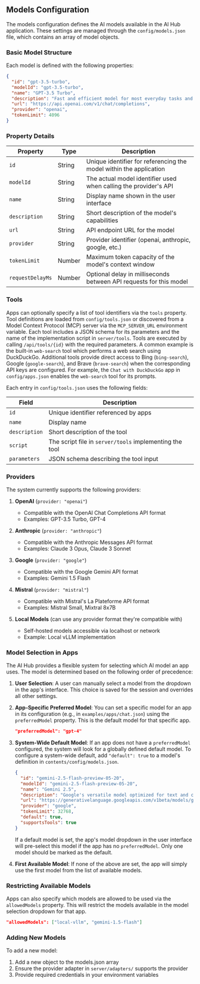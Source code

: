 ## Models Configuration

The models configuration defines the AI models available in the AI Hub application. These settings are managed through the `config/models.json` file, which contains an array of model objects.

### Basic Model Structure

Each model is defined with the following properties:

```json
{
  "id": "gpt-3.5-turbo",
  "modelId": "gpt-3.5-turbo",
  "name": "GPT-3.5 Turbo",
  "description": "Fast and efficient model for most everyday tasks and conversations",
  "url": "https://api.openai.com/v1/chat/completions",
  "provider": "openai",
  "tokenLimit": 4096
}
```

### Property Details

| Property | Type | Description |
|----------|------|-------------|
| `id` | String | Unique identifier for referencing the model within the application |
| `modelId` | String | The actual model identifier used when calling the provider's API |
| `name` | String | Display name shown in the user interface |
| `description` | String | Short description of the model's capabilities |
| `url` | String | API endpoint URL for the model |
| `provider` | String | Provider identifier (openai, anthropic, google, etc.) |
| `tokenLimit` | Number | Maximum token capacity of the model's context window |
| `requestDelayMs` | Number | Optional delay in milliseconds between API requests for this model |

### Tools

Apps can optionally specify a list of tool identifiers via the `tools` property.
Tool definitions are loaded from `config/tools.json` or discovered from a Model Context Protocol (MCP) server via the `MCP_SERVER_URL` environment variable. Each tool includes a JSON schema for its parameters and the name of the implementation script in `server/tools`. Tools are executed by calling `/api/tools/{id}` with the required parameters. A common example is the built-in `web-search` tool which performs a web search using DuckDuckGo. Additional tools provide direct access to Bing (`bing-search`), Google (`google-search`), and Brave (`brave-search`) when the corresponding API keys are configured.
For example, the `Chat with DuckDuckGo` app in `config/apps.json` enables the `web-search` tool for its prompts.

Each entry in `config/tools.json` uses the following fields:

| Field | Description |
|-------|-------------|
| `id` | Unique identifier referenced by apps |
| `name` | Display name |
| `description` | Short description of the tool |
| `script` | The script file in `server/tools` implementing the tool |
| `parameters` | JSON schema describing the tool input |

### Providers

The system currently supports the following providers:

1. **OpenAI** (`provider: "openai"`)
   - Compatible with the OpenAI Chat Completions API format
   - Examples: GPT-3.5 Turbo, GPT-4

2. **Anthropic** (`provider: "anthropic"`)
   - Compatible with the Anthropic Messages API format
   - Examples: Claude 3 Opus, Claude 3 Sonnet

3. **Google** (`provider: "google"`)
   - Compatible with the Google Gemini API format
   - Examples: Gemini 1.5 Flash

4. **Mistral** (`provider: "mistral"`)
   - Compatible with Mistral's La Plateforme API format
   - Examples: Mistral Small, Mixtral 8x7B
5. **Local Models** (can use any provider format they're compatible with)
   - Self-hosted models accessible via localhost or network
   - Example: Local vLLM implementation

### Model Selection in Apps

The AI Hub provides a flexible system for selecting which AI model an app uses. The model is determined based on the following order of precedence:

1.  **User Selection**: A user can manually select a model from the dropdown in the app's interface. This choice is saved for the session and overrides all other settings.

2.  **App-Specific Preferred Model**: You can set a specific model for an app in its configuration (e.g., in `examples/apps/chat.json`) using the `preferredModel` property. This is the default model for that specific app.

    ```json
    "preferredModel": "gpt-4"
    ```

3.  **System-Wide Default Model**: If an app does not have a `preferredModel` configured, the system will look for a globally defined default model. To configure a system-wide default, add `"default": true` to a model's definition in `contents/config/models.json`.

    ```json
    {
      "id": "gemini-2.5-flash-preview-05-20",
      "modelId": "gemini-2.5-flash-preview-05-20",
      "name": "Gemini 2.5",
      "description": "Google's versatile model optimized for text and code tasks",
      "url": "https://generativelanguage.googleapis.com/v1beta/models/gemini-2.5-flash-preview-05-20:streamGenerateContent",
      "provider": "google",
      "tokenLimit": 32768,
      "default": true,
      "supportsTools": true
    }
    ```
    If a default model is set, the app's model dropdown in the user interface will pre-select this model if the app has no `preferredModel`. Only one model should be marked as the default.

4.  **First Available Model**: If none of the above are set, the app will simply use the first model from the list of available models.

### Restricting Available Models

Apps can also specify which models are allowed to be used via the `allowedModels` property. This will restrict the models available in the model selection dropdown for that app.

```json
"allowedModels": ["local-vllm", "gemini-1.5-flash"]
```

### Adding New Models

To add a new model:

1. Add a new object to the models.json array
2. Ensure the provider adapter in `server/adapters/` supports the provider
3. Provide required credentials in your environment variables

